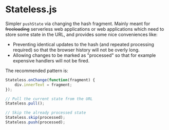 # Stateless.js

Simpler ``pushState`` via changing the hash fragment. Mainly
meant for ~~freeloading~~ serverless web applications or web
applications which need to store some state in the URL, and
provides some nice conveniences like:

 - Preventing identical updates to the hash (and repeated
   processing required) so that the browser history will
   not be overly long.
 - Allowing changes to be marked as "processed" so that
   for example expensive handlers will not be fired.

The recommended pattern is:

```js
Stateless.onChange(function(fragment) {
    div.innerText = fragment;
});

// Pull the current state from the URL
Stateless.pull();

// Skip the already processed state
Stateless.skip(processed);
Stateless.push(processed);
```
